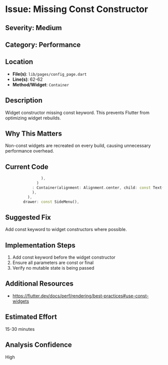 # Issue: Missing Const Constructor

## Severity: Medium

## Category: Performance

## Location
- **File(s)**: `lib/pages/config_page.dart`
- **Line(s)**: 62-62
- **Method/Widget**: `Container`

## Description
Widget constructor missing const keyword. This prevents Flutter from optimizing widget rebuilds.

## Why This Matters
Non-const widgets are recreated on every build, causing unnecessary performance overhead.

## Current Code
```dart
                ),
              ) 
            : Container(alignment: Alignment.center, child: const Text("Device is offline", style: TextStyle(color: Colors.red, fontSize: 24, fontWeight: FontWeight.bold))) : Container(alignment: Alignment.center, child: const Text("No Device Selected!", style: TextStyle(color: Colors.red, fontSize: 24, fontWeight: FontWeight.bold))),
            ),
          ),
        drawer: const SideMenu(),
```

## Suggested Fix
Add const keyword to widget constructors where possible.

## Implementation Steps
1. Add const keyword before the widget constructor
2. Ensure all parameters are const or final
3. Verify no mutable state is being passed

## Additional Resources
- https://flutter.dev/docs/perf/rendering/best-practices#use-const-widgets

## Estimated Effort
15-30 minutes

## Analysis Confidence
High
